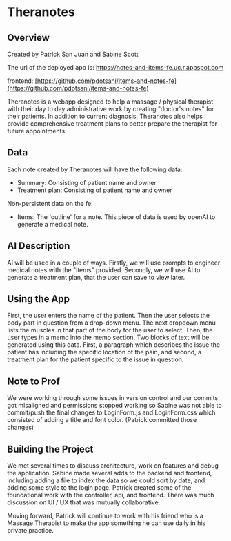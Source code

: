 # Theranotes

## Overview
Created by Patrick San Juan and Sabine Scott

The url of the deployed app is: https://notes-and-items-fe.uc.r.appspot.com

frontend:
[https://github.com/pdotsani/items-and-notes-fe](https://github.com/pdotsani/items-and-notes-fe)

Theranotes is a webapp designed to help a massage / physical 
therapist with their day to day administrative work by creating 
"doctor's notes" for their patients. In addition to current diagnosis,
Theranotes also helps provide comprehensive treatment plans to 
better prepare the therapist for future appointments.

## Data
Each note created by Theranotes will have the following data:
- Summary: Consisting of patient name and owner
- Treatment plan: Consisting of patient name and owner

Non-persistent data on the fe:
- Items: The 'outline' for a note. This piece of data is used by
openAI to generate a medical note.

## AI Description
AI will be used in a couple of ways. Firstly, we will use prompts to 
engineer medical notes with the "items" provided. Secondly, we will use 
AI to generate a treatment plan, that the user can save to 
view later.


## Using the App
First, the user enters the name of the patient. Then the user selects the
body part in question from a drop-down menu. The next dropdown menu lists the 
muscles in that part of the body for the user to select. Then, the user types 
in a memo into the memo section. Two blocks of text will be generated using this
data. First, a paragraph which describes the issue the patient has including the 
specific location of the pain, and second, a treatment plan for the patient specific
to the issue in question. 

## Note to Prof
We were working through some issues in version control and our commits got misaligned and
permissions stopped working so Sabine was not able to commit/push the final changes to LoginForm.js and LoginForm.css which consisted of adding a title and font color. (Patrick committed those changes)

## Building the Project
We met several times to discuss architecture, work on features and debug the application.
Sabine made several adds to the backend and frontend, including adding a file to index 
the data so we could sort by date, and adding some style to the login page. Patrick created
some of the foundational work with the controller, api, and frontend. There was much discussion
on UI / UX that was mutually collaborative.

Moving forward, Patrick will continue to work with his friend who is a Massage Therapist
to make the app something he can use daily in his private practice.
